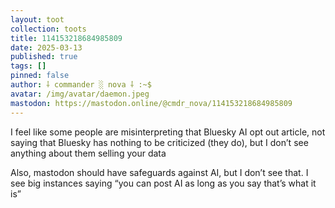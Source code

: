 ```yaml
---
layout: toot
collection: toots
title: 114153218684985809
date: 2025-03-13
published: true
tags: []
pinned: false
author: ⸸ commander ░ nova ⸸ :~$
avatar: /img/avatar/daemon.jpeg
mastodon: https://mastodon.online/@cmdr_nova/114153218684985809
---
```


I feel like some people are misinterpreting that Bluesky AI opt out article, not saying that Bluesky has nothing to be criticized (they do), but I don’t see anything about them selling your data

Also, mastodon should have safeguards against AI, but I don’t see that. I see big instances saying “you can post AI as long as you say that’s what it is”

